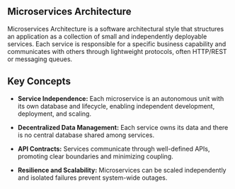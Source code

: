 ## Microservices Architecture

Microservices Architecture is a software architectural style that structures an application as a collection of small and independently deployable services. Each service is responsible for a specific business capability and communicates with others through lightweight protocols, often HTTP/REST or messaging queues.

## Key Concepts
- <strong>Service Independence:</strong> Each microservice is an autonomous unit with its own database and lifecycle, enabling independent development, deployment, and scaling.

- <strong>Decentralized Data Management:</strong> Each service owns its data and there is no central database shared among services.

- <strong>API Contracts:</strong> Services communicate through well-defined APIs, promoting clear boundaries and minimizing coupling.

- <strong>Resilience and Scalability:</strong> Microservices can be scaled independently and isolated failures prevent system-wide outages.
